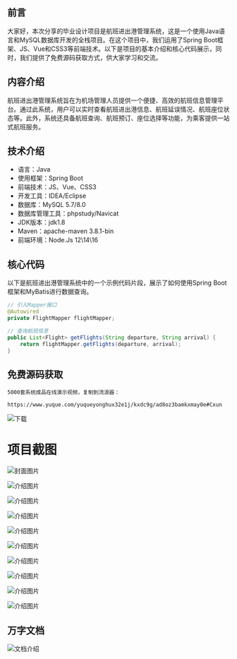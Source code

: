 ## 前言

大家好，本次分享的毕业设计项目是航班进出港管理系统，这是一个使用Java语言和MySQL数据库开发的全栈项目。在这个项目中，我们运用了Spring Boot框架、JS、Vue和CSS3等前端技术。以下是项目的基本介绍和核心代码展示，同时，我们提供了免费源码获取方式，供大家学习和交流。

## 内容介绍

航班进出港管理系统旨在为机场管理人员提供一个便捷、高效的航班信息管理平台。通过此系统，用户可以实时查看航班进出港信息、航班延误情况、航班座位状态等。此外，系统还具备航班查询、航班预订、座位选择等功能，为乘客提供一站式航班服务。

## 技术介绍

- 语言：Java
- 使用框架：Spring Boot
- 前端技术：JS、Vue、CSS3
- 开发工具：IDEA/Eclipse
- 数据库：MySQL 5.7/8.0
- 数据库管理工具：phpstudy/Navicat
- JDK版本：jdk1.8
- Maven：apache-maven 3.8.1-bin
- 前端环境：Node.Js 12\14\16

## 核心代码

以下是航班进出港管理系统中的一个示例代码片段，展示了如何使用Spring Boot框架和MyBatis进行数据查询。

```java
// 引入Mapper接口
@Autowired
private FlightMapper flightMapper;

// 查询航班信息
public List<Flight> getFlights(String departure, String arrival) {
    return flightMapper.getFlights(departure, arrival);
}
```

## 免费源码获取

```
5000套系统成品在线演示视频，复制到流浪器： 
```
```
https://www.yuque.com/yuqueyonghux32e1j/kxdc9g/ad8oz3bamkxmay0e#Cxun
```
![下载](https://img12.360buyimg.com/ddimg/jfs/t1/339687/11/1349/28408/68ad865fF412d7877/adaa650483a100f2.jpg)

# 项目截图

![封面图片](https://img13.360buyimg.com/ddimg/jfs/t1/317535/26/25674/170583/689e1306Ff03d9fc5/ce2c22354cf19bc2.jpg)

![介绍图片](https://img14.360buyimg.com/ddimg/jfs/t1/320421/14/25234/46395/689e12e9F248af37b/cbbeed6b28d7726a.jpg)

![介绍图片](https://img10.360buyimg.com/ddimg/jfs/t1/304331/8/27222/35868/689e12ebF8798cdef/71b3d344f027d675.jpg)

![介绍图片](https://img14.360buyimg.com/ddimg/jfs/t1/303694/18/26868/115540/689e12eaF744ff737/fca9d5a3daa08410.jpg)

![介绍图片](https://img11.360buyimg.com/ddimg/jfs/t1/315321/10/25964/35101/689e12ecF3ed7f02f/c35782ed35094837.jpg)

![介绍图片](https://img11.360buyimg.com/ddimg/jfs/t1/311015/28/26459/86137/689e12edF06df1ea0/31856b5398447bcb.jpg)

![介绍图片](https://img10.360buyimg.com/ddimg/jfs/t1/318984/38/25028/33815/689e12edF5791c542/be1f8c233013acbe.jpg)

![介绍图片](https://img12.360buyimg.com/ddimg/jfs/t1/292260/36/26972/88767/689e12eeF26f062ec/da1553291ca936d8.jpg)

![介绍图片](https://img14.360buyimg.com/ddimg/jfs/t1/290971/36/27507/41413/689e12eeF02311ac2/534d9432505caf9e.jpg)

![介绍图片](https://img12.360buyimg.com/ddimg/jfs/t1/324153/33/4518/62263/689e12efF23156d2a/558b922913e029e5.jpg)


## 万字文档
![文档介绍](https://img14.360buyimg.com/ddimg/jfs/t1/338393/1/3576/156947/68b1ad0cF74dc525c/ff9cd6c574295685.jpg)
